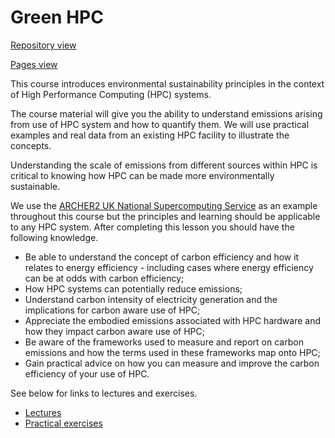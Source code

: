 # Green HPC

[Repository view](https://github.com/EPCCed/green-hpc/)

[Pages view](https://epcced.github.io/green-hpc/)

This course introduces environmental sustainability principles in the context of High Performance Computing (HPC) systems.

The course material will give you the ability to understand emissions arising from use of HPC system and how to quantify them.
We will use practical examples and real data from an existing HPC facility to illustrate the concepts.

Understanding the scale of emissions from different sources within HPC is critical to knowing how HPC can be made more
environmentally sustainable.


We use the [ARCHER2 UK National Supercomputing Service](www.archer2.ac.uk) as an example throughout this course but the principles and learning should be
applicable to any HPC system. After completing this lesson you should have the following knowledge.

* Be able to understand the concept of carbon efficiency and how it relates to energy efficiency - including cases where energy efficiency can be at odds with carbon efficiency;
* How HPC systems can potentially reduce emissions;
* Understand carbon intensity of electricity generation and the implications for carbon aware use of HPC;
* Appreciate the embodied emissions associated with HPC hardware and how they impact carbon aware use of HPC;
* Be aware of the frameworks used to measure and report on carbon emissions and how the terms used in these frameworks map onto HPC;
* Gain practical advice on how you can measure and improve the carbon efficiency of your use of HPC.

See below for links to lectures and exercises.

* [Lectures](lectures/)
* [Practical exercises](exercises/)
